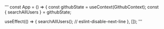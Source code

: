 '''
const App = () => {
  const githubState = useContext(GithubContext);
  const { searchAllUsers } = githubState;

  useEffect(() => {
    searchAllUsers();
    // eslint-disable-next-line
  }, []);
  '''
